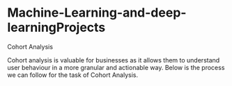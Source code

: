 # Machine-Learning-and-deep-learningProjects
Cohort Analysis

Cohort analysis is valuable for businesses as it allows them to understand user behaviour in a more granular and actionable way. Below is the process we can follow for the task of Cohort Analysis.

